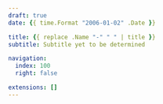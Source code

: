 ```yaml
---
draft: true
date: {{ time.Format "2006-01-02" .Date }}

title: {{ replace .Name "-" " " | title }}
subtitle: Subtitle yet to be determined

navigation:
  index: 100
  right: false

extensions: []
---
```


